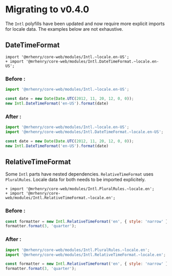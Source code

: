 # Migrating to v0.4.0

The `Intl` polyfills have been updated and now require more explicit imports for locale data.
The examples below are not exhaustive.


## DateTimeFormat

```
import '@mrhenry/core-web/modules/Intl.~locale.en-US';
+ import '@mrhenry/core-web/modules/Intl.DateTimeFormat.~locale.en-US';
```

### Before :

```js
import '@mrhenry/core-web/modules/Intl.~locale.en-US';

const date = new Date(Date.UTC(2012, 11, 20, 12, 0, 0));
new Intl.DateTimeFormat('en-US').format(date)
```

### After :

```js
import '@mrhenry/core-web/modules/Intl.~locale.en-US';
import '@mrhenry/core-web/modules/Intl.DateTimeFormat.~locale.en-US';

const date = new Date(Date.UTC(2012, 11, 20, 12, 0, 0));
new Intl.DateTimeFormat('en-US').format(date)
```


## RelativeTimeFormat

Some `Intl` parts have nested dependencies.
`RelativeTimeFormat` uses `PluralRules`.
Locale data for both needs to be imported explicitely.

```
+ import '@mrhenry/core-web/modules/Intl.PluralRules.~locale.en';
+ import '@mrhenry/core-web/modules/Intl.RelativeTimeFormat.~locale.en';
```

### Before :

```js
const formatter = new Intl.RelativeTimeFormat('en', { style: 'narrow' });
formatter.format(3, 'quarter');
```

### After :

```js
import '@mrhenry/core-web/modules/Intl.PluralRules.~locale.en';
import '@mrhenry/core-web/modules/Intl.RelativeTimeFormat.~locale.en';

const formatter = new Intl.RelativeTimeFormat('en', { style: 'narrow' });
formatter.format(3, 'quarter');
```